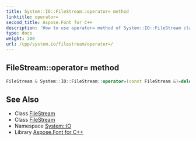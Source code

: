 ```yaml
---
title: System::IO::FileStream::operator= method
linktitle: operator=
second_title: Aspose.Font for C++
description: 'How to use operator= method of System::IO::FileStream class in C++.'
type: docs
weight: 300
url: /cpp/system.io/filestream/operator=/
---
```

## FileStream::operator= method




```cpp
FileStream & System::IO::FileStream::operator=(const FileStream &)=delete
```

## See Also

* Class [FileStream](../)
* Class [FileStream](../)
* Namespace [System::IO](../../)
* Library [Aspose.Font for C++](../../../)
